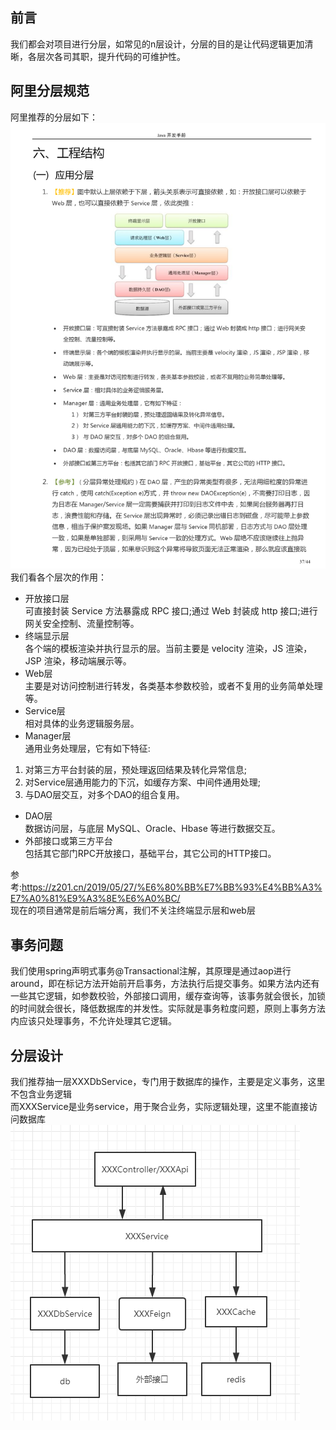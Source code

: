 ## 前言  
我们都会对项目进行分层，如常见的n层设计，分层的目的是让代码逻辑更加清晰，各层次各司其职，提升代码的可维护性。

## 阿里分层规范
阿里推荐的分层如下：  
![image](https://github.com/jmilktea/jmilktea/blob/master/%E5%85%B6%E5%AE%83/images/frm-1.png)  
我们看各个层次的作用：
- 开放接口层  
可直接封装 Service 方法暴露成 RPC 接口;通过 Web 封装成 http 接口;进行 网关安全控制、流量控制等。
- 终端显示层  
各个端的模板渲染并执行显示的层。当前主要是 velocity 渲染，JS 渲染， JSP 渲染，移动端展示等。
- Web层  
主要是对访问控制进行转发，各类基本参数校验，或者不复用的业务简单处理等。
- Service层  
相对具体的业务逻辑服务层。
- Manager层  
通用业务处理层，它有如下特征:
1) 对第三方平台封装的层，预处理返回结果及转化异常信息;
2) 对Service层通用能力的下沉，如缓存方案、中间件通用处理;
3) 与DAO层交互，对多个DAO的组合复用。
- DAO层   
数据访问层，与底层 MySQL、Oracle、Hbase 等进行数据交互。
- 外部接口或第三方平台  
包括其它部门RPC开放接口，基础平台，其它公司的HTTP接口。

参考:https://z201.cn/2019/05/27/%E6%80%BB%E7%BB%93%E4%BB%A3%E7%A0%81%E9%A3%8E%E6%A0%BC/  
现在的项目通常是前后端分离，我们不关注终端显示层和web层  

## 事务问题
我们使用spring声明式事务@Transactional注解，其原理是通过aop进行around，即在标记方法开始前开启事务，方法执行后提交事务。如果方法内还有一些其它逻辑，如参数校验，外部接口调用，缓存查询等，该事务就会很长，加锁的时间就会很长，降低数据库的并发性。实际就是事务粒度问题，原则上事务方法内应该只处理事务，不允许处理其它逻辑。

## 分层设计  
我们推荐抽一层XXXDbService，专门用于数据库的操作，主要是定义事务，这里不包含业务逻辑   
而XXXService是业务service，用于聚合业务，实际逻辑处理，这里不能直接访问数据库  
![image](https://github.com/jmilktea/jmilktea/blob/master/%E5%85%B6%E5%AE%83/images/frm-3.png)





